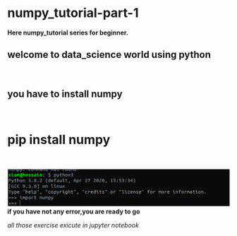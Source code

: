 # numpy_tutorial-part-1
<b>Here numpy_tutorial series for beginner.</b><br>
<h2>welcome to data_science world using python</h2><br>

<h2>you have to install numpy</h2><br>

<h1>pip install numpy</h1><br>

![Screenshot](np.png)
**if you have not any error,you are ready to go**<br>

*all those exercise exicute in jupyter notebook*





